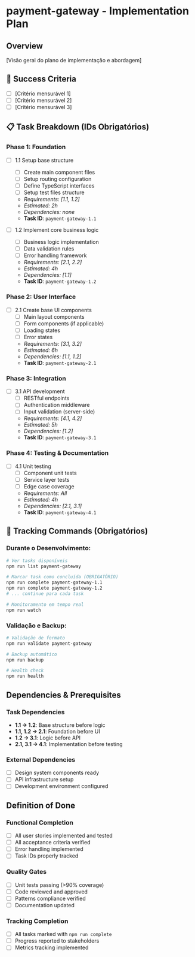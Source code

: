 # payment-gateway - Implementation Plan

## Overview

[Visão geral do plano de implementação e abordagem]

## 🎯 Success Criteria

- [ ] [Critério mensurável 1]
- [ ] [Critério mensurável 2]
- [ ] [Critério mensurável 3]

## 📋 Task Breakdown (IDs Obrigatórios)

### Phase 1: Foundation

- [ ] 1.1 Setup base structure

  - [ ] Create main component files
  - [ ] Setup routing configuration
  - [ ] Define TypeScript interfaces
  - [ ] Setup test files structure
  - _Requirements: [1.1, 1.2]_
  - _Estimated: 2h_
  - _Dependencies: none_
  - **Task ID**: `payment-gateway-1.1`

- [ ] 1.2 Implement core business logic
  - [ ] Business logic implementation
  - [ ] Data validation rules
  - [ ] Error handling framework
  - _Requirements: [2.1, 2.2]_
  - _Estimated: 4h_
  - _Dependencies: [1.1]_
  - **Task ID**: `payment-gateway-1.2`

### Phase 2: User Interface

- [ ] 2.1 Create base UI components
  - [ ] Main layout components
  - [ ] Form components (if applicable)
  - [ ] Loading states
  - [ ] Error states
  - _Requirements: [3.1, 3.2]_
  - _Estimated: 6h_
  - _Dependencies: [1.1, 1.2]_
  - **Task ID**: `payment-gateway-2.1`

### Phase 3: Integration

- [ ] 3.1 API development
  - [ ] RESTful endpoints
  - [ ] Authentication middleware
  - [ ] Input validation (server-side)
  - _Requirements: [4.1, 4.2]_
  - _Estimated: 5h_
  - _Dependencies: [1.2]_
  - **Task ID**: `payment-gateway-3.1`

### Phase 4: Testing & Documentation

- [ ] 4.1 Unit testing
  - [ ] Component unit tests
  - [ ] Service layer tests
  - [ ] Edge case coverage
  - _Requirements: All_
  - _Estimated: 4h_
  - _Dependencies: [2.1, 3.1]_
  - **Task ID**: `payment-gateway-4.1`

## 🤖 Tracking Commands (Obrigatórios)

### Durante o Desenvolvimento:

```bash
# Ver tasks disponíveis
npm run list payment-gateway

# Marcar task como concluída (OBRIGATÓRIO)
npm run complete payment-gateway-1.1
npm run complete payment-gateway-1.2
# ... continue para cada task

# Monitoramento em tempo real
npm run watch
```

### Validação e Backup:

```bash
# Validação de formato
npm run validate payment-gateway

# Backup automático
npm run backup

# Health check
npm run health
```

## Dependencies & Prerequisites

### Task Dependencies

- **1.1 → 1.2**: Base structure before logic
- **1.1, 1.2 → 2.1**: Foundation before UI
- **1.2 → 3.1**: Logic before API
- **2.1, 3.1 → 4.1**: Implementation before testing

### External Dependencies

- [ ] Design system components ready
- [ ] API infrastructure setup
- [ ] Development environment configured

## Definition of Done

### Functional Completion

- [ ] All user stories implemented and tested
- [ ] All acceptance criteria verified
- [ ] Error handling implemented
- [ ] Task IDs properly tracked

### Quality Gates

- [ ] Unit tests passing (>90% coverage)
- [ ] Code reviewed and approved
- [ ] Patterns compliance verified
- [ ] Documentation updated

### Tracking Completion

- [ ] All tasks marked with `npm run complete`
- [ ] Progress reported to stakeholders
- [ ] Metrics tracking implemented
